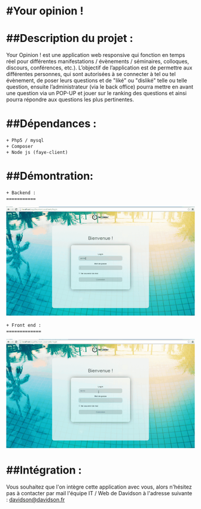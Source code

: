 #Your opinion !
=============

##Description du projet :
=====================

Your Opinion ! est une application web responsive qui fonction en temps réel pour différentes manifestations / évènements / séminaires, colloques, discours, conférences, etc.).
L’objectif de l’application est de permettre aux différentes personnes, qui sont autorisées à se connecter à tel ou tel évènement, 
de poser leurs questions  et de "liké" ou "disliké" telle ou telle question, 
ensuite l’administrateur (via le back office) pourra mettre en avant une question via un POP-UP et jouer sur le ranking des questions et 
ainsi pourra répondre aux questions les plus pertinentes.

##Dépendances :
==================
    + Php5 / mysql
    + Composer
    + Node js (faye-client)

##Démontration:
================
    
	+ Backend :
	===========
![backend](demoGif/backend.gif)


	+ Front end :
	=============
![frontend](demoGif/frontend.gif)


##Intégration :
================

Vous souhaitez que l'on intègre cette application avec vous, 
alors n'hésitez pas à contacter par mail l'équipe IT / Web de Davidson à l'adresse suivante : davidson@davidson.fr